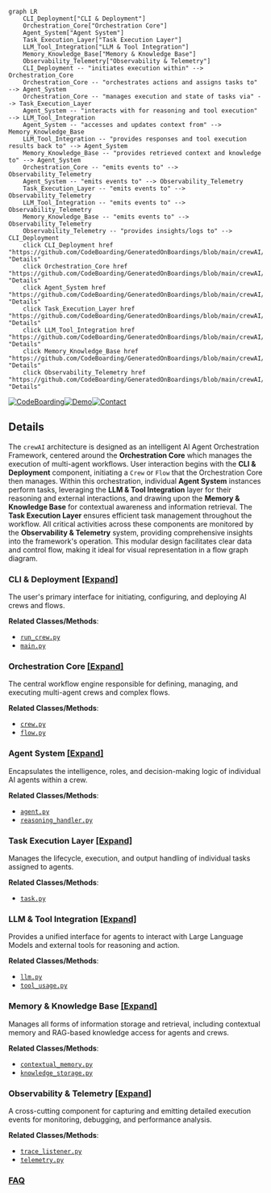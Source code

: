 ```mermaid
graph LR
    CLI_Deployment["CLI & Deployment"]
    Orchestration_Core["Orchestration Core"]
    Agent_System["Agent System"]
    Task_Execution_Layer["Task Execution Layer"]
    LLM_Tool_Integration["LLM & Tool Integration"]
    Memory_Knowledge_Base["Memory & Knowledge Base"]
    Observability_Telemetry["Observability & Telemetry"]
    CLI_Deployment -- "initiates execution within" --> Orchestration_Core
    Orchestration_Core -- "orchestrates actions and assigns tasks to" --> Agent_System
    Orchestration_Core -- "manages execution and state of tasks via" --> Task_Execution_Layer
    Agent_System -- "interacts with for reasoning and tool execution" --> LLM_Tool_Integration
    Agent_System -- "accesses and updates context from" --> Memory_Knowledge_Base
    LLM_Tool_Integration -- "provides responses and tool execution results back to" --> Agent_System
    Memory_Knowledge_Base -- "provides retrieved context and knowledge to" --> Agent_System
    Orchestration_Core -- "emits events to" --> Observability_Telemetry
    Agent_System -- "emits events to" --> Observability_Telemetry
    Task_Execution_Layer -- "emits events to" --> Observability_Telemetry
    LLM_Tool_Integration -- "emits events to" --> Observability_Telemetry
    Memory_Knowledge_Base -- "emits events to" --> Observability_Telemetry
    Observability_Telemetry -- "provides insights/logs to" --> CLI_Deployment
    click CLI_Deployment href "https://github.com/CodeBoarding/GeneratedOnBoardings/blob/main/crewAI/CLI_Deployment.md" "Details"
    click Orchestration_Core href "https://github.com/CodeBoarding/GeneratedOnBoardings/blob/main/crewAI/Orchestration_Core.md" "Details"
    click Agent_System href "https://github.com/CodeBoarding/GeneratedOnBoardings/blob/main/crewAI/Agent_System.md" "Details"
    click Task_Execution_Layer href "https://github.com/CodeBoarding/GeneratedOnBoardings/blob/main/crewAI/Task_Execution_Layer.md" "Details"
    click LLM_Tool_Integration href "https://github.com/CodeBoarding/GeneratedOnBoardings/blob/main/crewAI/LLM_Tool_Integration.md" "Details"
    click Memory_Knowledge_Base href "https://github.com/CodeBoarding/GeneratedOnBoardings/blob/main/crewAI/Memory_Knowledge_Base.md" "Details"
    click Observability_Telemetry href "https://github.com/CodeBoarding/GeneratedOnBoardings/blob/main/crewAI/Observability_Telemetry.md" "Details"
```

[![CodeBoarding](https://img.shields.io/badge/Generated%20by-CodeBoarding-9cf?style=flat-square)](https://github.com/CodeBoarding/GeneratedOnBoardings)[![Demo](https://img.shields.io/badge/Try%20our-Demo-blue?style=flat-square)](https://www.codeboarding.org/demo)[![Contact](https://img.shields.io/badge/Contact%20us%20-%20contact@codeboarding.org-lightgrey?style=flat-square)](mailto:contact@codeboarding.org)

## Details

The `crewAI` architecture is designed as an intelligent AI Agent Orchestration Framework, centered around the **Orchestration Core** which manages the execution of multi-agent workflows. User interaction begins with the **CLI & Deployment** component, initiating a `Crew` or `Flow` that the Orchestration Core then manages. Within this orchestration, individual **Agent System** instances perform tasks, leveraging the **LLM & Tool Integration** layer for their reasoning and external interactions, and drawing upon the **Memory & Knowledge Base** for contextual awareness and information retrieval. The **Task Execution Layer** ensures efficient task management throughout the workflow. All critical activities across these components are monitored by the **Observability & Telemetry** system, providing comprehensive insights into the framework's operation. This modular design facilitates clear data and control flow, making it ideal for visual representation in a flow graph diagram.

### CLI & Deployment [[Expand]](./CLI_Deployment.md)
The user's primary interface for initiating, configuring, and deploying AI crews and flows.


**Related Classes/Methods**:

- <a href="https://github.com/crewAIInc/crewAI/blob/main/src/crewai/cli/run_crew.py" target="_blank" rel="noopener noreferrer">`run_crew.py`</a>
- <a href="https://github.com/crewAIInc/crewAI/blob/main/src/crewai/cli/deploy/main.py" target="_blank" rel="noopener noreferrer">`main.py`</a>


### Orchestration Core [[Expand]](./Orchestration_Core.md)
The central workflow engine responsible for defining, managing, and executing multi-agent crews and complex flows.


**Related Classes/Methods**:

- <a href="https://github.com/crewAIInc/crewAI/blob/main/src/crewai/crew.py" target="_blank" rel="noopener noreferrer">`crew.py`</a>
- <a href="https://github.com/crewAIInc/crewAI/blob/main/src/crewai/flow/flow.py" target="_blank" rel="noopener noreferrer">`flow.py`</a>


### Agent System [[Expand]](./Agent_System.md)
Encapsulates the intelligence, roles, and decision-making logic of individual AI agents within a crew.


**Related Classes/Methods**:

- <a href="https://github.com/crewAIInc/crewAI/blob/main/src/crewai/lite_agent.py" target="_blank" rel="noopener noreferrer">`agent.py`</a>
- <a href="https://github.com/crewAIInc/crewAI/blob/main/src/crewai/utilities/reasoning_handler.py" target="_blank" rel="noopener noreferrer">`reasoning_handler.py`</a>


### Task Execution Layer [[Expand]](./Task_Execution_Layer.md)
Manages the lifecycle, execution, and output handling of individual tasks assigned to agents.


**Related Classes/Methods**:

- <a href="https://github.com/crewAIInc/crewAI/blob/main/src/crewai/task.py" target="_blank" rel="noopener noreferrer">`task.py`</a>


### LLM & Tool Integration [[Expand]](./LLM_Tool_Integration.md)
Provides a unified interface for agents to interact with Large Language Models and external tools for reasoning and action.


**Related Classes/Methods**:

- <a href="https://github.com/crewAIInc/crewAI/blob/main/src/crewai/llm.py" target="_blank" rel="noopener noreferrer">`llm.py`</a>
- <a href="https://github.com/crewAIInc/crewAI/blob/main/src/crewai/tools/tool_usage.py" target="_blank" rel="noopener noreferrer">`tool_usage.py`</a>


### Memory & Knowledge Base [[Expand]](./Memory_Knowledge_Base.md)
Manages all forms of information storage and retrieval, including contextual memory and RAG-based knowledge access for agents and crews.


**Related Classes/Methods**:

- <a href="https://github.com/crewAIInc/crewAI/blob/main/src/crewai/memory/contextual/contextual_memory.py" target="_blank" rel="noopener noreferrer">`contextual_memory.py`</a>
- <a href="https://github.com/crewAIInc/crewAI/blob/main/src/crewai/knowledge/storage/knowledge_storage.py" target="_blank" rel="noopener noreferrer">`knowledge_storage.py`</a>


### Observability & Telemetry [[Expand]](./Observability_Telemetry.md)
A cross-cutting component for capturing and emitting detailed execution events for monitoring, debugging, and performance analysis.


**Related Classes/Methods**:

- <a href="https://github.com/crewAIInc/crewAI/blob/main/src/crewai/utilities/events/listeners/tracing/trace_listener.py" target="_blank" rel="noopener noreferrer">`trace_listener.py`</a>
- <a href="https://github.com/crewAIInc/crewAI/blob/main/src/crewai/telemetry/telemetry.py" target="_blank" rel="noopener noreferrer">`telemetry.py`</a>




### [FAQ](https://github.com/CodeBoarding/GeneratedOnBoardings/tree/main?tab=readme-ov-file#faq)
